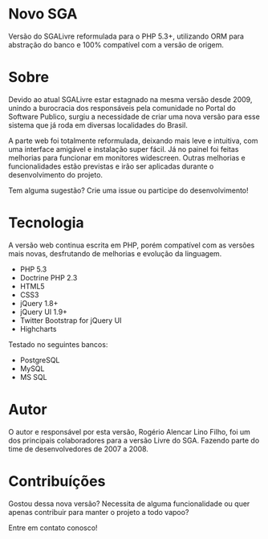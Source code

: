 Novo SGA
=======

Versão do SGALivre reformulada para o PHP 5.3+, utilizando ORM para abstração do banco e 100% compatível com a versão de origem.

Sobre
=======

Devido ao atual SGALivre estar estagnado na mesma versão desde 2009, unindo a burocracia dos responsáveis pela comunidade no Portal do Software Publico, surgiu a necessidade de criar uma nova versão para esse sistema que já roda em diversas localidades do Brasil.

A parte web foi totalmente reformulada, deixando mais leve e intuitiva, com uma interface amigável e instalação super fácil. Já no painel foi feitas melhorias para funcionar em monitores widescreen. Outras melhorias e funcionalidades estão previstas e irão ser aplicadas durante o desenvolvimento do projeto.

Tem alguma sugestão? Crie uma issue ou participe do desenvolvimento!


Tecnologia
=======

A versão web continua escrita em PHP, porém compatível com as versões mais novas, desfrutando de melhorias e evolução da linguagem.

- PHP 5.3
- Doctrine PHP 2.3
- HTML5
- CSS3
- jQuery 1.8+
- jQuery UI 1.9+
- Twitter Bootstrap for jQuery UI
- Highcharts

Testado no seguintes bancos:
- PostgreSQL
- MySQL
- MS SQL


Autor
=======

O autor e responsável por esta versão, Rogério Alencar Lino Filho, foi um dos principais colaboradores para a versão Livre do SGA. Fazendo parte do time de desenvolvedores de 2007 a 2008.


Contribuíções
=======

Gostou dessa nova versão? Necessita de alguma funcionalidade ou quer apenas contribuir para manter o projeto a todo vapoo?

Entre em contato conosco!
